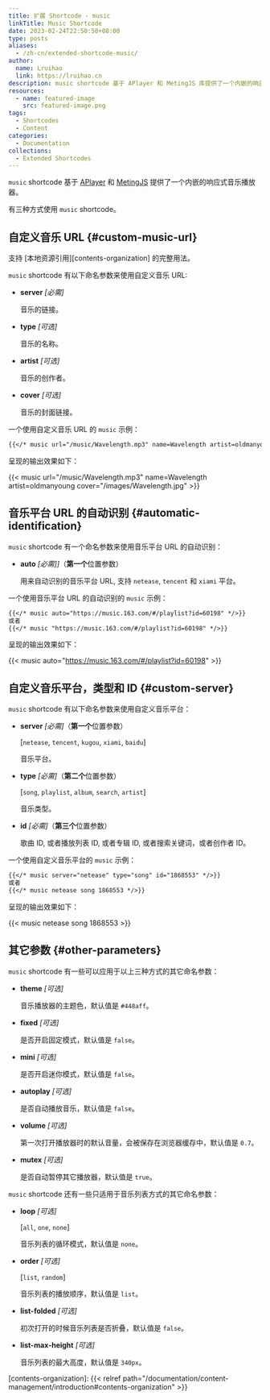 ```yaml
---
title: 扩展 Shortcode - music
linkTitle: Music Shortcode
date: 2023-02-24T22:50:50+08:00
type: posts
aliases:
  - /zh-cn/extended-shortcode-music/
author:
  name: Lruihao
  link: https://lruihao.cn
description: music shortcode 基于 APlayer 和 MetingJS 库提供了一个内嵌的响应式音乐播放器。
resources:
  - name: featured-image
    src: featured-image.png
tags:
  - Shortcodes
  - Content
categories:
  - Documentation
collections:
  - Extended Shortcodes
---
```


`music` shortcode 基于 [APlayer][aplayer] 和 [MetingJS][metingjs] 提供了一个内嵌的响应式音乐播放器。

<!--more-->

有三种方式使用 `music` shortcode。

## 自定义音乐 URL {#custom-music-url}

支持 [本地资源引用][contents-organization] 的完整用法。

`music` shortcode 有以下命名参数来使用自定义音乐 URL:

- **server** _[必需]_

    音乐的链接。

- **type** _[可选]_

    音乐的名称。

- **artist** _[可选]_

    音乐的创作者。

- **cover** _[可选]_

    音乐的封面链接。

一个使用自定义音乐 URL 的 `music` 示例：

```markdown
{{</* music url="/music/Wavelength.mp3" name=Wavelength artist=oldmanyoung cover="/images/Wavelength.jpg" */>}}
```

呈现的输出效果如下：

{{< music url="/music/Wavelength.mp3" name=Wavelength artist=oldmanyoung cover="/images/Wavelength.jpg" >}}

## 音乐平台 URL 的自动识别 {#automatic-identification}

`music` shortcode 有一个命名参数来使用音乐平台 URL 的自动识别：

- **auto** _[必需]]_（**第一个**位置参数）

    用来自动识别的音乐平台 URL, 支持 `netease`, `tencent` 和 `xiami` 平台。

一个使用音乐平台 URL 的自动识别的 `music` 示例：

```markdown
{{</* music auto="https://music.163.com/#/playlist?id=60198" */>}}
或者
{{</* music "https://music.163.com/#/playlist?id=60198" */>}}
```

呈现的输出效果如下：

{{< music auto="https://music.163.com/#/playlist?id=60198" >}}

## 自定义音乐平台，类型和 ID {#custom-server}

`music` shortcode 有以下命名参数来使用自定义音乐平台：

- **server** _[必需]_（**第一个**位置参数）

    [`netease`, `tencent`, `kugou`, `xiami`, `baidu`]

    音乐平台。

- **type** _[必需]_（**第二个**位置参数）

    [`song`, `playlist`, `album`, `search`, `artist`]

    音乐类型。

- **id** _[必需]_（**第三个**位置参数）

    歌曲 ID, 或者播放列表 ID, 或者专辑 ID, 或者搜索关键词，或者创作者 ID。

一个使用自定义音乐平台的 `music` 示例：

```markdown
{{</* music server="netease" type="song" id="1868553" */>}}
或者
{{</* music netease song 1868553 */>}}
```

呈现的输出效果如下：

{{< music netease song 1868553 >}}

## 其它参数 {#other-parameters}

`music` shortcode 有一些可以应用于以上三种方式的其它命名参数：

- **theme** _[可选]_

    音乐播放器的主题色，默认值是 `#448aff`。

- **fixed** _[可选]_

    是否开启固定模式，默认值是 `false`。

- **mini** _[可选]_

    是否开启迷你模式，默认值是 `false`。

- **autoplay** _[可选]_

    是否自动播放音乐，默认值是 `false`。

- **volume** _[可选]_

    第一次打开播放器时的默认音量，会被保存在浏览器缓存中，默认值是 `0.7`。

- **mutex** _[可选]_

    是否自动暂停其它播放器，默认值是 `true`。

`music` shortcode 还有一些只适用于音乐列表方式的其它命名参数：

- **loop** _[可选]_

    [`all`, `one`, `none`]

    音乐列表的循环模式，默认值是 `none`。

- **order** _[可选]_

    [`list`, `random`]

    音乐列表的播放顺序，默认值是 `list`。

- **list-folded** _[可选]_

    初次打开的时候音乐列表是否折叠，默认值是 `false`。

- **list-max-height** _[可选]_

    音乐列表的最大高度，默认值是 `340px`。

<!-- link reference definition -->
<!-- markdownlint-disable-file reference-links-images -->
[aplayer]: https://github.com/MoePlayer/APlayer
[metingjs]: https://github.com/metowolf/MetingJS
[contents-organization]: {{< relref path="/documentation/content-management/introduction#contents-organization" >}}
